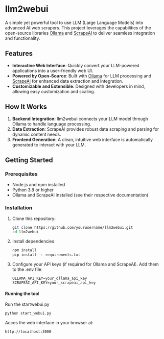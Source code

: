 # llm2webui

A simple yet powerful tool to use LLM (Large Language Models) into advanced AI web scrapers. This project leverages the capabilities of the open-source libraries [Ollama](https://ollama.ai/) and [ScrapeAI](https://scrapeai.com/) to deliver seamless integration and functionality.

## Features

- **Interactive Web Interface**: Quickly convert your LLM-powered applications into a user-friendly web UI.
- **Powered by Open-Source**: Built with [Ollama](https://ollama.ai/) for LLM processing and [ScrapeAI](https://scrapeai.com/) for enhanced data extraction and integration.
- **Customizable and Extensible**: Designed with developers in mind, allowing easy customization and scaling.

## How It Works

1. **Backend Integration**: llm2webui connects your LLM model through Ollama to handle language processing.
2. **Data Extraction**: ScrapeAI provides robust data scraping and parsing for dynamic content needs.
3. **Frontend Generation**: A clean, intuitive web interface is automatically generated to interact with your LLM.

## Getting Started

### Prerequisites

- Node.js and npm installed
- Python 3.8 or higher
- Ollama and ScrapeAI installed (see their respective documentation)

### Installation

1. Clone this repository:
   ```bash
   git clone https://github.com/yourusername/llm2webui.git
   cd llm2webui

2. Install dependencies
   ```bash
   npm install
   pip install -r requirements.txt

3. Configure your API keys (if required for Ollama and ScrapeAI). Add them to the .env file:
   ```env
   OLLAMA_API_KEY=your_ollama_api_key
   SCRAPEAI_API_KEY=your_scrapeai_api_key

#### Running the tool

Run the startwebui.py
```python
python start_webui.py
```

Acces the web interface in your browser at:
```url
http://localhost:3000
```
